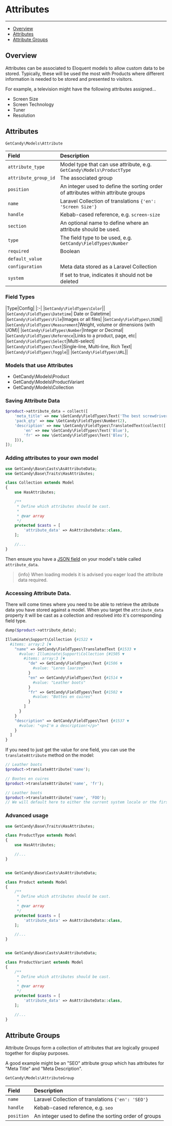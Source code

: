 # Attributes

---

- [Overview](#overview)
- [Attributes](#attributes)
- [Attribute Groups](#attribute-groups)

<a name="overview"></a>
## Overview

Attributes can be associated to Eloquent models to allow custom data to be stored. Typically, these will be used the most with Products where different information is needed to be stored and presented to visitors.

For example, a television might have the following attributes assigned...

* Screen Size
* Screen Technology
* Tuner
* Resolution

<a name="attributes"></a>
## Attributes

```php
GetCandy\Models\Attribute
```

|Field|Description|
|:-|:-|
|`attribute_type`|Model type that can use attribute, e.g. `GetCandy\Models\ProductType`|
|`attribute_group_id`|The associated group|
|`position`|An integer used to define the sorting order of attributes within attribute groups|
|`name`|Laravel Collection of translations `{'en': 'Screen Size'}`|
|`handle`|Kebab-cased reference, e.g. `screen-size`|
|`section`|An optional name to define where an attribute should be used.|
|`type`|The field type to be used, e.g. `GetCandy\FieldTypes\Number`|
|`required`|Boolean|
|`default_value`||
|`configuration`|Meta data stored as a Laravel Collection|
|`system`|If set to true, indicates it should not be deleted|

### Field Types

|Type|Config|
|:-|
|`GetCandy\FieldTypes\Color`||
|`GetCandy\FieldTypes\Datetime`| Date or Datetime|
|`GetCandy\FieldTypes\File`|Images or all files|
|`GetCandy\FieldTypes\JSON`||
|`GetCandy\FieldTypes\Measurement`|Weight, volume or dimensions (with UOM)|
|`GetCandy\FieldTypes\Number`|Integer or Decimal|
|`GetCandy\FieldTypes\Reference`|Links to a product, page, etc|
|`GetCandy\FieldTypes\Select`|Multi-select|
|`GetCandy\FieldTypes\Text`|Single-line, Multi-line, Rich Text|
|`GetCandy\FieldTypes\Toggle`||
|`GetCandy\FieldTypes\URL`||


### Models that use Attributes

* GetCandy\Models\Product
* GetCandy\Models\ProductVariant
* GetCandy\Models\Collection

### Saving Attribute Data

```php
$product->attribute_data = collect([
    'meta_title' => new \GetCandy\FieldTypes\Text('The best screwdriver you will ever buy!'),
    'pack_qty' => new \GetCandy\FieldTypes\Number(2),
    'description' => new \GetCandy\FieldTypes\TranslatedText(collect([
        'en' => new \GetCandy\FieldTypes\Text('Blue'),
        'fr' => new \GetCandy\FieldTypes\Text('Bleu'),
    ])),
]);
```


### Adding attributes to your own model

```php
use GetCandy\Base\Casts\AsAttributeData;
use GetCandy\Base\Traits\HasAttributes;

class Collection extends Model
{
    use HasAttributes;

    /**
     * Define which attributes should be cast.
     *
     * @var array
     */
    protected $casts = [
        'attribute_data' => AsAttributeData::class,
    ];

    //...
}

```

Then ensure you have a [JSON field](https://laravel.com/docs/8.x/migrations#column-method-json) on your model's table called `attribute_data`.


> {info} When loading models it is advised you eager load the attribute data required.


### Accessing Attribute Data.

There will come times where you need to be able to retrieve the attribute data you have stored against a model. When you target the `attribute_data` property it will be cast as a collection and resolved into it's corresponding field type.

```php
dump($product->attribute_data);

Illuminate\Support\Collection {#1522 ▼
  #items: array:2 [▼
    "name" => GetCandy\FieldTypes\TranslatedText {#1533 ▼
      #value: Illuminate\Support\Collection {#1505 ▼
        #items: array:3 [▼
          "de" => GetCandy\FieldTypes\Text {#1506 ▼
            #value: "Leren laarzen"
          }
          "en" => GetCandy\FieldTypes\Text {#1514 ▼
            #value: "Leather boots"
          }
          "fr" => GetCandy\FieldTypes\Text {#1502 ▼
            #value: "Bottes en cuires"
          }
        ]
      }
    }
    "description" => GetCandy\FieldTypes\Text {#1537 ▼
      #value: "<p>I'm a description!</p>"
    }
  ]
}
```

If you need to just get the value for one field, you can use the `translateAttribute` method on the model:

```php
// Leather boots
$product->translateAttribute('name');

// Bootes en cuires
$product->translateAttribute('name', 'fr');

// Leather boots
$product->translateAttribute('name', 'FOO');
// We will default here to either the current system locale or the first value available.
```

### Advanced usage

```php
use GetCandy\Base\Traits\HasAttributes;

class ProductType extends Model
{
    use HasAttributes;

    //...
}

```

```php

use GetCandy\Base\Casts\AsAttributeData;

class Product extends Model
{
    /**
     * Define which attributes should be cast.
     *
     * @var array
     */
    protected $casts = [
        'attribute_data' => AsAttributeData::class,
    ];

    //...
}

```

```php

use GetCandy\Base\Casts\AsAttributeData;

class ProductVariant extends Model
{
    /**
     * Define which attributes should be cast.
     *
     * @var array
     */
    protected $casts = [
        'attribute_data' => AsAttributeData::class,
    ];

    //...
}

```





<a name="attribute-groups"></a>
## Attribute Groups

Attribute Groups form a collection of attributes that are logically grouped together for display purposes.

A good example might be an "SEO" attribute group which has attributes for "Meta Title" and "Meta Description".


```php
GetCandy\Models\AttributeGroup
```

|Field|Description|
|:-|:-|
|`name`|Laravel Collection of translations `{'en': 'SEO'}`|
|`handle`|Kebab-cased reference, e.g. `seo`|
|`position`|An integer used to define the sorting order of groups|
